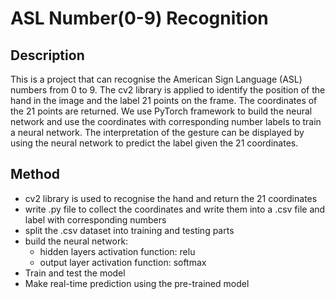 # ASL Number(0-9) Recognition

## Description
This is a project that can recognise the American Sign Language (ASL) numbers from 0 to 9. The cv2 library is applied to identify the position of the hand in the image and the label 21 points on the frame. The coordinates of the 21 points are returned. We use PyTorch framework to build the neural network and use the coordinates with corresponding number labels to train a neural network. The interpretation of the gesture can be displayed by using the neural network to predict the label given the 21 coordinates.

## Method
- cv2 library is used to recognise the hand and return the 21 coordinates
- write .py file to collect the coordinates and write them into a .csv file and label with corresponding numbers
- split the .csv dataset into training and testing parts
- build the neural network:
  - hidden layers activation function: relu
  - output layer activation function: softmax
- Train and test the model
- Make real-time prediction using the pre-trained model

